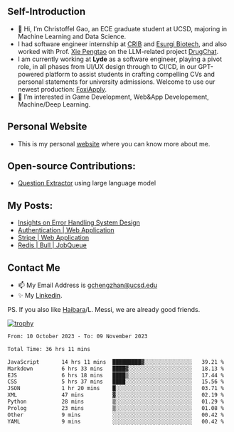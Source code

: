 ## Self-Introduction
- 👋 Hi, I’m Christoffel Gao, an ECE graduate student at UCSD, majoring in Machine Learning and Data Science.
- I had software engineer internship at [CRIB](https://www.linkedin.com/company/trycrib/) and [Esurgi Biotech](https://myesurgi.com/), and also worked with Prof. [Xie Pengtao](https://pengtaoxie.github.io/) on the LLM-related project [DrugChat](https://github.com/UCSD-AI4H/drugchat).
- I am currently working at **Lyde** as a software engineer, playing a pivot role, in all phases from UI/UX design through to CI/CD, in our GPT-powered platform to assist students in crafting compelling CVs and personal statements for university admissions. Welcome to use our newest production: [FoxiApply](https://lyde.io).
- 👀 I’m interested in Game Development, Web&App Developement, Machine/Deep Learning.

## Personal Website
-  This is my personal [website](https://gaochengzhan.netlify.app/) where you can know more about me.

## Open-source Contributions:
- [Question Extractor](https://github.com/nestordemeure/question_extractor) using large language model

## My Posts:
- [Insights on Error Handling System Design](https://gaochengzhan.netlify.app/post/error-handling/)
- [Authentication | Web Application](https://gaochengzhan.netlify.app/post/authentication/)
- [Stripe | Web Application](https://gaochengzhan.netlify.app/post/stripe/)
- [Redis | Bull | JobQueue](https://gaochengzhan.netlify.app/post/job-queue/)

## Contact Me
- 📫 My Email Address is gchengzhan@ucsd.edu
- ✨ My [Linkedin](https://www.linkedin.com/in/chengzhan-christoffel-gao/).

PS. If you also like [Haibara](https://www.detectiveconanworld.com/wiki/Ai_Haibara)/L. Messi, we are already good friends.

[![trophy](https://github-profile-trophy.vercel.app/?username=gaochengzhan&theme=flat&row=1&margin-w=12)](https://github.com/ryo-ma/github-profile-trophy)

<!--START_SECTION:waka-->

```txt
From: 10 October 2023 - To: 09 November 2023

Total Time: 36 hrs 11 mins

JavaScript       14 hrs 11 mins  █████████▓░░░░░░░░░░░░░░░   39.21 %
Markdown         6 hrs 33 mins   ████▓░░░░░░░░░░░░░░░░░░░░   18.13 %
EJS              6 hrs 18 mins   ████▒░░░░░░░░░░░░░░░░░░░░   17.44 %
CSS              5 hrs 37 mins   ████░░░░░░░░░░░░░░░░░░░░░   15.56 %
JSON             1 hr 20 mins    █░░░░░░░░░░░░░░░░░░░░░░░░   03.71 %
XML              47 mins         ▓░░░░░░░░░░░░░░░░░░░░░░░░   02.19 %
Python           28 mins         ▒░░░░░░░░░░░░░░░░░░░░░░░░   01.29 %
Prolog           23 mins         ▒░░░░░░░░░░░░░░░░░░░░░░░░   01.08 %
Other            9 mins          ░░░░░░░░░░░░░░░░░░░░░░░░░   00.42 %
YAML             9 mins          ░░░░░░░░░░░░░░░░░░░░░░░░░   00.42 %
```

<!--END_SECTION:waka-->

<!---
gaochengzhan/gaochengzhan is a ✨ special ✨ repository because its `README.md` (this file) appears on your GitHub profile.
You can click the Preview link to take a look at your changes.
--->
